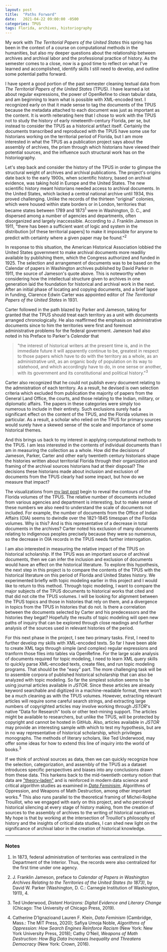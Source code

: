 ```yaml
---
layout: post
title:  "Paths Forward"
date:   2021-04-22 09:00:00 -0500
categories: TPUS
tags: Florida, archives, historiography
---
```


My work with *The Territorial Papers of the United States* this spring has been in the context of a course on computational methods in the humanities, but also my deeper questions about the relationship between archives and archival labor and the professional practice of history. As the semester comes to a close, now is a good time to reflect on what I've learned and accomplished, identify skills I still need to develop, and outline some potential paths forward.

I have spent a good portion of the past semester cleaning textual data from *The Territorial Papers of the United States* (TPUS). I have learned a lot about regular expressions, the power of OpenRefine to clean tabular data, and am beginning to learn what is possible with XML-encoded text. I recognized early on that it made sense to tag the documents of the TPUS because the metadata attached to each document was just as important as the content. It is worth reiterating here that I chose to work with the TPUS not to study the history of early nineteenth-century Florida, per se, but instead to consider the TPUS as a historical artifact itself. Certainly the documents transcribed and reproduced with the TPUS have some use for historians working on the territorial period of Florida, but I am more interested in what the TPUS as a publication project says about the assembly of archives, the prism through which historians have viewed their potential sources, and the influence such structural work has on the historiography. 

Let's step back and consider the history of the TPUS in order to glimpse the structural weight of archives and archival publications. The project's origins date back to the early 1900s, when scientific history, based on archival evidence, was taking hold in Europe and the United States. The new scientific history meant historians needed access to archival documents. In the United States, which lacked a central national archive until 1934, this proved challenging. Unlike the records of the thirteen "original" colonies, which were housed within state borders or in London, territories that became states between 1789 and 1873<sup>1</sup> were in Washington, D. C., and dispersed among a number of agencies and departments, often disorganized and largely inaccessible. According to J. Franklin Jameson in 1911, "there has been a sufficient want of logic and system in the distribution [of these territorial papers] to make it impossible for anyone to predict with certainty where a given paper may be found."<sup>2</sup>     

In response to this situation, the American Historical Association lobbied the United States government to make archival documents more readiliy available by publishing them, which the Congress authorized and funded in 1925. The selection and arrangement of documents was to be based on the Calendar of papers in Washington archives published by David Parker in 1911, the source of Jameson's quote above. This is noteworthy when considering how the intellectual structure given to archives in one generation laid the foundation for historical and archival work in the next. After an initial phase of locating and copying documents, and a brief lapse in funding, Clarence Edwin Carter was appointed editor of *The Territorial Papers of the United States* in 1931.

Carter followed in the path blazed by Parker and Jameson, taking for granted that the TPUS should treat each territory as a unit with documents arranged chronologically. He also reaffirmed the emphasis on administrative documents since to him the territories were first and foremost administrative problems for the federal government. Jameson had also noted in his Preface to Parker's *Calendar* that
>"the interest of historical writers at the present time is, and in the immediate future it will apparently continue to be, greatest in respect to those papers which have to do with the territory as a whole, as an administrative unit, as an organic body of population on its way to statehood, and which accordingly have to do, in one sense or another, with its government and its constitutional and political history."<sup>3</sup> 

Carter also recognized that he could not publish every document relating to the admnistration of each territory. As a result, he devised is own selection criteria which excluded from publication the majority of papers from the General Land Office, the courts, and those relating to the Indian, military, or diplomatic affairs. The papers in these categories were simply too numerous to include in their entirety. Such exclusions surely had a significant effect on the content of the TPUS, and the Florida volumes in particular. As a result, a scholar who relied on the TPUS for primary sources would surely have a skewed sense of the scale and importance of some historical themes.

And this brings us back to my interest in applying computational methods to the TPUS. I am less interested in the contents of individual documents than I am in measuring the collection as a whole. How did the decisions of Jameson, Parker, Carter and other early twentieth century historians shape the histories written about territorial Florida through their organization and framing of the archival sources historians had at their disposal? The decisions these historians made about inclusion and exclusion of documents from the TPUS clearly had some impact, but how do we measure that impact?

The visualizations from [my last post](https://adambeauchamp.github.io/home/tpus/2021/04/14/view-from-30000-linear-feet.html) begin to reveal the contours of the Florida volumes of the TPUS. The relative number of documents included from various agencies and department is interesting, but to make sense of these numbers we also need to understand the scale of documents not included. For example, the number of documents from the Office of Indian Affairs (OIA) seems to dwindle over the 1821-1845 timespan of the Florida volumes. Why is this? And is this representative of a decrease in total documents in the archives? Carter noted his exclusion of many documents relating to indigenous peoples precisely because they were so numerous, so the decrease in OIA records in the TPUS needs further interrogation. 

I am also interested in measuring the relative impact of the TPUS on historical scholarship. If the TPUS was an important source of archival documents, then we can infer the inclusion and exclusion of documents would have an effect on the historical literature. To explore this hypothesis, the next step in this project is to compare the contents of the TPUS with the historical literature on this period of Florida and United States history. We experimented briefly with topic modeling earlier in this project and I would like to return to this method. Through topic modeling, I want to compare the major subjects of the TPUS documents to historical works that cited and that did not cite the TPUS volumes. I will be looking for alignment between the TPUS topics and those in histories that rely on them, and a divergence in topics from the TPUS in histories that do not. Is there a correlation between the documents selected by Carter and his predecessors and the histories they begat? Hopefully the results of topic modeling will open new paths of inquiry that can be explored through close readings and further analysis of the sources used in relevant histories of the period.

For this next phase in the project, I see two primary tasks. First, I need to further develop my skills with XML-encoded texts. So far I have been able to create XML tags through simple (and complex) regular expressions and tranform those files into tables via OpenRefine. For the large scale analysis of documents required for topic modeling, I need to learn XML query skills to quickly parse XML-encoded texts, create files, and run topic modeling programs. That should be the "easy" part. The more challenging task will be to assemble corpora of published historical scholarship that can also be analyzed with topic modeling. So far the simplest solution seems to be using journal articles available in *JSTOR*. Since these articles are already keyword searchable and digitized in a machine-readable format, there won't be a much cleaning as with the TPUS volumes. However, extracting relevant articles will require some careful search strings, and extracting large numbers of copyrighted articles may involve working through *JSTOR*'s native "Data for Research" tools or other text-mining support. The articles might be available to researchers, but unlike the TPUS, will be protected by copyright and cannot be hosted in GitHub. Also, articles available in *JSTOR* may provide an interesting sample with which to test my hypothesis, but are in no way representative of historical scholarship, which privileges monographs. The methods of literary scholars, like Ted Underwood, may offer some ideas for how to extend this line of inquiry into the world of books.<sup>3</sup>

If we think of archival sources as data, then we can quickly recognize how the selection, categorization, and assembly of the TPUS as a dataset introduces specific perspectives and biases into any conclusions drawn from these data. This harkens back to the mid-twentieth century notion that data are ["theory-laden"](https://en.wikipedia.org/wiki/Theory-ladenness) and is reinforced in modern data science and critical algorithm studies as examined in [*Data Feminisim*](https://data-feminism.mitpress.mit.edu/), Algorithms of Oppression, and Weapons of Math Destruction, among other important works.<sup>4</sup> This also runs parallel to the theoretical framing of Michel-Rolphe Trouillot, who we engaged with early on this project, and who perceived historical silencing at every stage of history making, from the creation of sources to the assembly of archives to the writing of historical narratives. My hope is that by working at the intersection of Trouillot's philosophy of history and the insights of critical data studies, I can shed new light on the significance of archival labor in the creation of historical knowledge.



---
### Notes
1. In 1873, federal administration of territories was centralized in the Department of the Interior. Thus, the records were also centralized for the first time under one agency.

2. J. Franklin Jameson, preface to *Calendar of Papers in Washington Archives Relating to the Territories of the United States (to 1873)*, by David W. Parker (Washington, D. C.: Carnegie Institution of Washington, 1911), 4.

3. Ted Underwood, *Distant Horizons: Digital Evidence and Literary Change* (Chicago: The University of Chicago Press, 2019).

4. Catherine D’Ignazioand Lauren F. Klein, *Data Feminism* (Cambridge, Mass.: The MIT Press, 2020); Safiya Umoja Noble, *Algorithms of Oppression: How Search Engines Reinforce Racism* (New York: New York University Press, 2018); Cathy O’Neil, *Weapons of Math Destruction: How Big Data Increases Inequality and Threatens Democracy* (New York: Crown, 2016).


